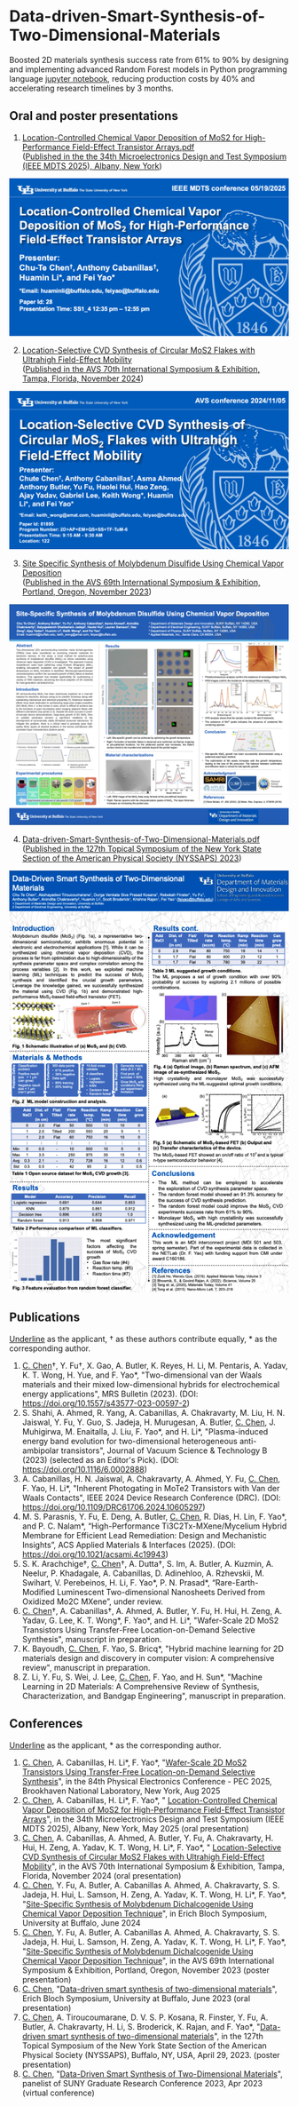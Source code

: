 # Data-driven-Smart-Synthesis-of-Two-Dimensional-Materials
Boosted 2D materials synthesis success rate from 61% to 90% by designing and implementing advanced Random Forest models in Python programming language [jupyter notebook](https://github.com/Chu-Te-Ethan-Chen/Data-driven-Smart-Synthesis-of-Two-Dimensional-Materials/blob/main/interconnect_project_501.ipynb), reducing production costs by 40% and accelerating research timelines by 3 months.

## Oral and poster presentations
1. [Location-Controlled Chemical Vapor Deposition of MoS2 for High-Performance Field-Effect Transistor Arrays.pdf](https://github.com/Chu-Te-Ethan-Chen/Data-driven-Smart-Synthesis-of-Two-Dimensional-Materials/blob/main/Assets/05-19-2025%20IEEE%20MDTS/28_Location-Controlled%20Chemical%20Vapor%20Deposition%20of%20MoS2%20for%20High-Performance%20Field-Effect%20Transistor%20Arrays_05_19_2025.pdf)<br />([Published in the the 34th Microelectronics Design and Test Symposium (IEEE MDTS 2025), Albany, New York](https://mdts.ieee.org/full-agenda-2025/))

![Talk_screenshot](https://github.com/Chu-Te-Ethan-Chen/Data-driven-Smart-Synthesis-of-Two-Dimensional-Materials/blob/main/Assets/05-19-2025%20IEEE%20MDTS/05-19-2025%20IEEE%20MDTS%20screenshot.png)

2. [Location-Selective CVD Synthesis of Circular MoS2 Flakes with Ultrahigh Field-Effect Mobility](https://github.com/Chu-Te-Ethan-Chen/Data-driven-Smart-Synthesis-of-Two-Dimensional-Materials/blob/main/Assets/11-03-2024%20AVS70/81895_2D%2BAP%2BEM%2BQS%2BSS%2BTF-TuM-6_Nov_5_0915AM_0930AM_Location-Selective%20CVD%20Synthesis%20of%20Circular%20MoS2%20Flakes%20with%20Ultrahigh%20Field-Effect%20Mobility_2024_10_15.pdf) <br />([Published in the AVS 70th International Symposium & Exhibition, Tampa, Florida, November 2024](https://avs70.avs.org/wp-content/uploads/2024/07/ProgramBook_Complete.pdf#page=50))

![Talk_screenshot](https://github.com/Chu-Te-Ethan-Chen/Data-driven-Smart-Synthesis-of-Two-Dimensional-Materials/blob/main/Assets/11-03-2024%20AVS70/11-03-2024%20AVS70%20screenshot.png)

3. [Site Specific Synthesis of Molybdenum Disulfide Using Chemical Vapor Deposition](https://github.com/Chu-Te-Ethan-Chen/Data-driven-Smart-Synthesis-of-Two-Dimensional-Materials/blob/main/Assets/11-05-2023%20AVS69/11-05-2023%20AVS69%20Chu_Te_Chen.pdf) <br />([Published in the AVS 69th International Symposium & Exhibition, Portland, Oregon, November 2023](https://avs69.avs.org/wp-content/uploads/2023/11/ProgramBook_Complete.pdf#page=179))

![poster_screenshot](https://github.com/Chu-Te-Ethan-Chen/Data-driven-Smart-Synthesis-of-Two-Dimensional-Materials/blob/main/Assets/11-05-2023%20AVS69/Poster_screenshot.png)

4. [Data-driven-Smart-Synthesis-of-Two-Dimensional-Materials.pdf](https://github.com/Chu-Te-Ethan-Chen/Data-driven-Smart-Synthesis-of-Two-Dimensional-Materials/blob/main/Assets/Data-Driven%20Smart%20Synthesis%20of%20Two-Dimensional%20Materials.pdf)<br />([Published in the 127th Topical Symposium of the New York State Section of the American Physical Society (NYSSAPS) 2023](https://archivesites.nyssaps.org/Spring2023/agenda.pdf#page=21))

![poster_screenshot](https://github.com/Chu-Te-Ethan-Chen/Data-driven-Smart-Synthesis-of-Two-Dimensional-Materials/blob/main/Assets/Poster_screenshot.png)

## Publications
<ins>Underline</ins> as the applicant, † as these authors contribute equally, * as the corresponding author.
1.	<ins>C. Chen</ins>†, Y. Fu†, X. Gao, A. Butler, K. Reyes, H. Li, M. Pentaris, A. Yadav, K. T. Wong, H. Yue, and F. Yao*, "Two-dimensional van der Waals materials and their mixed low-dimensional hybrids for electrochemical energy applications", MRS Bulletin (2023). (DOI: https://doi.org/10.1557/s43577-023-00597-2)
2.	S. Shahi, A. Ahmed, R. Yang, A. Cabanillas, A. Chakravarty, M. Liu, H. N. Jaiswal, Y. Fu, Y. Guo, S. Jadeja, H. Murugesan, A. Butler, <ins>C. Chen</ins>, J. Muhigirwa, M. Enaitalla, J. Liu, F. Yao*, and H. Li*, "Plasma-induced energy band evolution for two-dimensional heterogeneous anti-ambipolar transistors", Journal of Vacuum Science & Technology B (2023) (selected as an Editor's Pick). (DOI:  https://doi.org/10.1116/6.0002888)
3.	A. Cabanillas, H. N. Jaiswal, A. Chakravarty, A. Ahmed, Y. Fu, <ins>C. Chen</ins>, F. Yao, H. Li*, "Inherent Photogating in MoTe2 Transistors with Van der Waals Contacts", IEEE 2024 Device Research Conference (DRC). (DOI: https://doi.org/10.1109/DRC61706.2024.10605297)
4.	M. S. Parasnis, Y. Fu, E. Deng, A. Butler, <ins>C. Chen</ins>, R. Dias, H. Lin, F. Yao*, and P. C. Nalam*, “High-Performance Ti3C2Tx-MXene/Mycelium Hybrid Membrane for Efficient Lead Remediation: Design and Mechanistic Insights”, ACS Applied Materials & Interfaces (2025). (DOI: https://doi.org/10.1021/acsami.4c19943)
5.	S. K. Arachchige†, <ins>C. Chen</ins>†, A. Dutta†, S. Im, A. Butler, A. Kuzmin, A. Neelur, P. Khadagale, A. Cabanillas, D. Adinehloo, A. Rzhevskii, M. Swihart, V. Perebeinos, H. Li, F. Yao*, P. N. Prasad*, “Rare-Earth-Modified Luminescent Two-dimensional Nanosheets Derived from Oxidized Mo2C MXene”, under review.
6.	<ins>C. Chen</ins>†, A. Cabanillas†, A. Ahmed, A. Butler, Y. Fu, H. Hui, H. Zeng, A. Yadav, G. Lee, K. T. Wong*, F. Yao*, and H. Li*, "Wafer-Scale 2D MoS2 Transistors Using Transfer-Free Location-on-Demand Selective Synthesis", manuscript in preparation.
7.	K. Bayoudh, <ins>C. Chen</ins>, F. Yao, S. Bricq*, "Hybrid machine learning for 2D materials design and discovery in computer vision: A comprehensive review", manuscript in preparation.
8.	Z. Li, Y. Fu, S. Wei, J. Lee, <ins>C. Chen</ins>, F. Yao, and H. Sun*, "Machine Learning in 2D Materials: A Comprehensive Review of Synthesis, Characterization, and Bandgap Engineering", manuscript in preparation.

## Conferences
<ins>Underline</ins> as the applicant, * as the corresponding author.
1. <ins>C. Chen</ins>, A. Cabanillas, H. Li*, F. Yao*, "[Wafer-Scale 2D MoS2 Transistors Using Transfer-Free Location-on-Demand Selective Synthesis](https://pec2025.replit.app/agenda.html)", in the 84th Physical Electronics Conference - PEC 2025, Brookhaven National Laboratory,  New York, Aug 2025
2. <ins>C. Chen</ins>, A. Cabanillas, H. Li*, F. Yao*, " [Location-Controlled Chemical Vapor Deposition of MoS2 for High-Performance Field-Effect Transistor Arrays](https://mdts.ieee.org/full-agenda-2025/)", in the 34th Microelectronics Design and Test Symposium (IEEE MDTS 2025), Albany, New York, May 2025 (oral presentation)
3.	<ins>C. Chen</ins>, A. Cabanillas, A. Ahmed, A. Butler, Y. Fu, A. Chakravarty, H. Hui, H. Zeng, A. Yadav, K. T. Wong, H. Li*, F. Yao*, " [Location-Selective CVD Synthesis of Circular MoS2 Flakes with Ultrahigh Field-Effect Mobility](https://avs70.avs.org/wp-content/uploads/2024/07/ProgramBook_Complete.pdf#page=50)", in the AVS 70th International Symposium & Exhibition, Tampa, Florida, November 2024 (oral presentation)
4.	<ins>C. Chen</ins>, Y. Fu, A. Butler, A. Cabanillas A. Ahmed, A. Chakravarty, S. S. Jadeja, H. Hui, L. Samson, H. Zeng, A. Yadav, K. T. Wong, H. Li*, F. Yao*, "[Site-Specific Synthesis of Molybdenum Dichalcogenide Using Chemical Vapor Deposition Technique](https://engineering.buffalo.edu/materials-design-innovation/summer-institute/ebs.html#agenda)", in Erich Bloch Symposium, University at Buffalo, June 2024
5.	<ins>C. Chen</ins>, Y. Fu, A. Butler, A. Cabanillas A. Ahmed, A. Chakravarty, S. S. Jadeja, H. Hui, L. Samson, H. Zeng, A. Yadav, K. T. Wong, H. Li*, F. Yao*, "[Site-Specific Synthesis of Molybdenum Dichalcogenide Using Chemical Vapor Deposition Technique](https://avs69.avs.org/wp-content/uploads/2023/11/ProgramBook_Complete.pdf#page=179)", in the AVS 69th International Symposium & Exhibition, Portland, Oregon, November 2023 (poster presentation)
6.	<ins>C. Chen</ins>, "[Data-driven smart synthesis of two-dimensional materials](https://github.com/Chu-Te-Ethan-Chen/Data-driven-Smart-Synthesis-of-Two-Dimensional-Materials)", Erich Bloch Symposium, University at Buffalo, June 2023 (oral presentation)
7.	<ins>C. Chen</ins>, A. Tiroucoumarane, D. V. S. P. Kosana, R. Finster, Y. Fu, A. Butler, A. Chakravarty, H. Li, S. Broderick, K. Rajan, and F. Yao*, "[Data-driven smart synthesis of two-dimensional materials](https://archivesites.nyssaps.org/Spring2023/agenda.pdf#page=21)", in the 127th Topical Symposium of the New York State Section of the American Physical Society (NYSSAPS), Buffalo, NY, USA, April 29, 2023. (poster presentation)
8.	<ins>C. Chen</ins>, "[Data-Driven Smart Synthesis of Two-Dimensional Materials](https://az659834.vo.msecnd.net/eventsairsthcusprod/production-sunycpd-public/5bdd0cee2b674a058327aff610700c7f)", panelist of SUNY Graduate Research Conference 2023, Apr 2023 (virtual conference)
